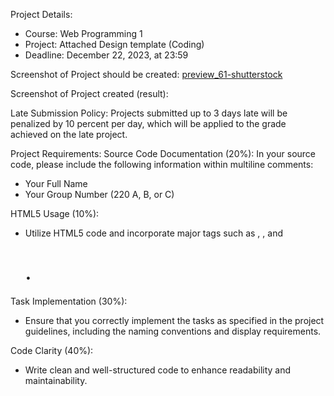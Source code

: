 Project Details:
 - Course: Web Programming 1
 - Project: Attached Design template (Coding)
 - Deadline: December 22, 2023, at 23:59

Screenshot of Project should be created: 
[preview_61-shutterstock](/assets/images/preview_61-shutterstock.png)

Screenshot of Project created (result):


Late Submission Policy:
Projects submitted up to 3 days late will be penalized by 10 percent per day, which will be applied to the grade achieved on the late project.

Project Requirements:
Source Code Documentation (20%):
In your source code, please include the following information within multiline comments:
 - Your Full Name
 - Your Group Number (220 A, B, or C)

HTML5 Usage (10%):
 - Utilize HTML5 code and incorporate major tags such as <head>, <body>, and <h1>.

Task Implementation (30%):
 - Ensure that you correctly implement the tasks as specified in the project guidelines, including the naming conventions and display requirements.

Code Clarity (40%):
 - Write clean and well-structured code to enhance readability and maintainability.
